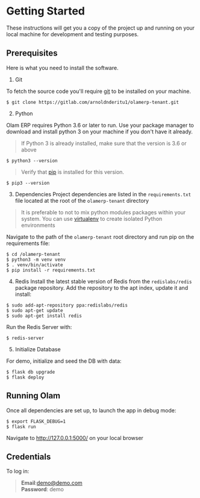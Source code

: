 # Getting Started
These instructions will get you a copy of the project up and running on your local machine for development and testing purposes. 

## Prerequisites
Here is what you need to install the software.

1. Git 

To fetch the source code you'll require [git](https://git-scm.com/) to be installed on your machine.

```
$ git clone https://gitlab.com/arnoldnderitu1/olamerp-tenant.git
```

2. Python

Olam ERP requires Python 3.6 or later to run. Use your package manager to download and install python 3 on your machine if you don't have it already.
> If Python 3 is already installed, make sure that the version is 3.6 or above 
```
$ python3 --version
```
> Verify that [pip](https://pip.pypa.io/) is installed for this version.
```
$ pip3 --version
```

3. Dependencies 
Project dependencies are listed in the `requirements.txt` file located at the root of the `olamerp-tenant` directory
> It is preferable to not to mix python modules packages within your system. You can use [virtualenv](https://pypi.python.org/pypi/virtualenv) to create isolated Python environments

Navigate to the path of the `olamerp-tenant` root directory and run pip on the requirements file:
```
$ cd /olamerp-tenant
$ python3 -m venv venv
$ . venv/bin/activate
$ pip install -r requirements.txt
```

4. Redis
Install the latest stable version of Redis from the `redislabs/redis` package repository. Add the repository to the apt index, update it and install:
```
$ sudo add-apt-repository ppa:redislabs/redis
$ sudo apt-get update
$ sudo apt-get install redis
```
Run the Redis Server with:
```
$ redis-server
```


5. Initialize Database

For demo, initialize and seed the DB with data:
```
$ flask db upgrade
$ flask deploy
```

## Running Olam
Once all dependencies are set up, to launch the app in debug mode:
```
$ export FLASK_DEBUG=1
$ flask run
```

Navigate to http://127.0.0.1:5000/ on your local browser

## Credentials
To log in:

> **Email**:demo@demo.com<br>
> **Password**: demo
